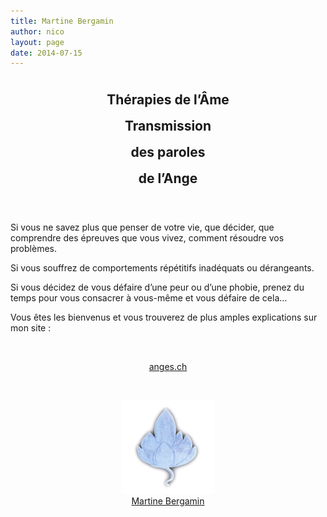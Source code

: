 ```yaml
---
title: Martine Bergamin
author: nico
layout: page
date: 2014-07-15
---
```


<h2 style="text-align: center; line-height: 2em; border: none;">
  Thérapies de l’Âme<br /> Transmission<br /> des paroles<br /> de l’Ange
</h2>

&nbsp;

Si vous ne savez plus que penser de votre vie, que décider, que comprendre des épreuves que vous vivez, comment résoudre vos problèmes.

Si vous souffrez de comportements répétitifs inadéquats ou dérangeants.

Si vous décidez de vous défaire d’une peur ou d’une phobie, prenez du temps pour vous consacrer à vous-même et vous défaire de cela&#8230;

Vous êtes les bienvenus et vous trouverez de plus amples explications sur mon site :

&nbsp;

<p style="text-align: center;">
  <a title="anges.ch" href="http://anges.ch" target="_blank">anges.ch</a>
</p>

&nbsp;

<p style="text-align: center;">
  <a href="http://anges.ch" target="_blank"><img class="aligncenter size-thumbnail wp-image-220" src="./images/feuille_martine_bergamin-150x150.png" alt="feuille_martine_bergamin" width="150" height="150" /><br /> Martine Bergamin</a>
</p>

&nbsp;